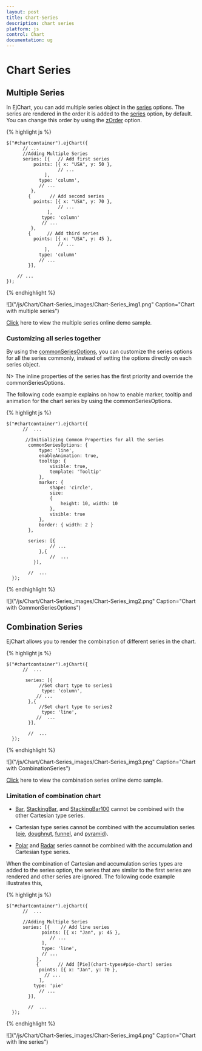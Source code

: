 ```yaml
---
layout: post
title: Chart-Series
description: chart series
platform: js
control: Chart
documentation: ug
---
```


# Chart Series

## Multiple Series

In EjChart, you can add multiple series object in the [series](../api/ejchart.html#members:series) options. The series are rendered in the order it is added to the [series](../api/ejchart.html#members:series) option, by default. You can change this order by using the [zOrder](../api/ejchart.html#members:series-zorder) option.  

{% highlight js %}


    $("#chartcontainer").ejChart({
          // ...  
          //Adding Multiple Series
          series: [{   // Add first series
              points: [{ x: "USA", y: 50 },
                       // ...
                  ],
                type: 'column',
                // ...
             },
            {       // Add second series
              points: [{ x: "USA", y: 70 },
                       // ...
                   ],                
                 type: 'column'
                 // ...
             },
            {      // Add third series
              points: [{ x: "USA", y: 45 },
                       // ...
                  ],                
                type: 'column'
                // ...
            }],
            
        // ...
    });


{% endhighlight %}

![]("/js/Chart/Chart-Series_images/Chart-Series_img1.png" Caption="Chart with multiple series")

[Click](http://js.syncfusion.com/demos/web/#!/azure/chart/column) here to view the multiple series online demo sample.


### Customizing all series together

By using the [commonSeriesOptions](../api/ejchart.html#members:series-commonseriesoptions), you can customize the series options for all the series commonly, instead of setting the options directly on each series object. 

N> The inline properties of the series has the first priority and override the commonSeriesOptions.

The following code example explains on how to enable marker, tooltip and animation for the chart series by using the commonSeriesOptions.

{% highlight js %}


    $("#chartcontainer").ejChart({
          //  ...
          
           //Initializing Common Properties for all the series
            commonSeriesOptions: {
                type: 'line',
                enableAnimation: true,
                tooltip: {
                    visible: true,
                    template: 'Tooltip'
                },
                marker: {
                    shape: 'circle',
                    size:
                    {
                        height: 10, width: 10
                    },
                    visible: true
                },
                border: { width: 2 }
            },
            
            series: [{
                    // ...         
                },{                
                    //  ...         
              }],
              
            //  ...
      });


{% endhighlight %} 

![]("/js/Chart/Chart-Series_images/Chart-Series_img2.png" Caption="Chart with CommonSeriesOptions")


## Combination Series

EjChart allows you to render the combination of different series in the chart. 

{% highlight js %}


    $("#chartcontainer").ejChart({
          //  ...
          
           series: [{
                //Set chart type to series1
                 type: 'column',         
               // ...         
            },{
                //Set chart type to series2
                 type: 'line',         
               //  ...         
            }],
              
            //  ...   
      });


{% endhighlight %}

![]("/js/Chart/Chart-Series_images/Chart-Series_img3.png" Caption="Chart with CombinationSeries")

[Click](http://js.syncfusion.com/demos/web/#!/azure/chart/combination) here to view the combination series online demo sample.

### Limitation of combination chart

* [Bar](chart-types#bar-chart), [StackingBar](chart-types#stacked-bar-chart), and [StackingBar100](chart-types#stacked-bar-chart-1) cannot be combined with the other Cartesian type series.

* Cartesian type series cannot be combined with the accumulation series ([pie](chart-types#pie-chart), [doughnut](chart-types#doughnut-chart), [funnel](chart-types#funnel-chart), and [pyramid](chart-types#pyramid-chart)).

* [Polar](chart-types#polar) and [Radar](chart-types#radar-chart) series cannot be combined with the accumulation and Cartesian type series.

When the combination of Cartesian and accumulation series types are added to the series option, the series that are similar to the first series are rendered and other series are ignored. The following code example illustrates this,  


{% highlight js %}


    $("#chartcontainer").ejChart({
          //  ...
          
          //Adding Multiple Series
          series: [{    // Add line series
                 points: [{ x: "Jan", y: 45 },
                    // ...
                 ],
                 type: 'line',
                 // ...
               },
               {       // Add [Pie](chart-types#pie-chart) series
                points: [{ x: "Jan", y: 70 },
                  // ...
                ],                
              type: 'pie'
                // ...
            }],

            //  ...   
      });


{% endhighlight %}

![]("/js/Chart/Chart-Series_images/Chart-Series_img4.png" Caption="Chart with line series")
